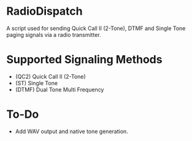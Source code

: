 # RadioDispatch
A script used for sending Quick Call II (2-Tone), DTMF and Single Tone paging signals via a radio transmitter.

# Supported Signaling Methods
* (QC2) Quick Call II (2-Tone)
* (ST) Single Tone
* (DTMF) Dual Tone Multi Frequency

# To-Do
* Add WAV output and native tone generation.
